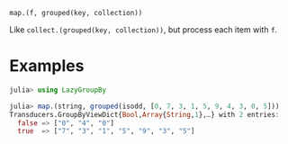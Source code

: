     map.(f, grouped(key, collection))

Like `collect.(grouped(key, collection))`, but process each item with
`f`.

# Examples

```julia
julia> using LazyGroupBy

julia> map.(string, grouped(isodd, [0, 7, 3, 1, 5, 9, 4, 3, 0, 5]))
Transducers.GroupByViewDict{Bool,Array{String,1},…} with 2 entries:
  false => ["0", "4", "0"]
  true  => ["7", "3", "1", "5", "9", "3", "5"]
```
